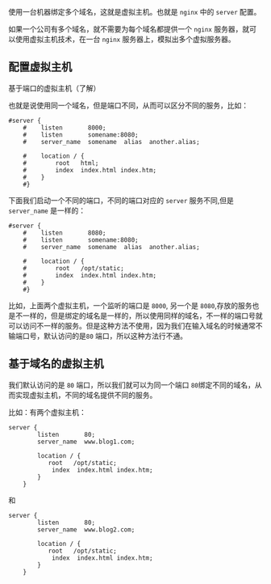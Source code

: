 使用一台机器绑定多个域名，这就是虚拟主机。也就是 `nginx` 中的 `server` 配置。

如果一个公司有多个域名，就不需要为每个域名都提供一个 `nginx` 服务器，就可以使用虚拟主机技术，在一台 `nginx` 服务器上，模拟出多个虚拟服务器。

## 配置虚拟主机

基于端口的虚拟主机（了解）

也就是说使用同一个域名，但是端口不同，从而可以区分不同的服务，比如：

```shell
#server {
    #    listen       8000;
    #    listen       somename:8080;
    #    server_name  somename  alias  another.alias;

    #    location / {
    #        root   html;
    #        index  index.html index.htm;
    #    }
    #}
```

下面我们启动一个不同的端口，不同的端口对应的 `server` 服务不同,但是 `server_name` 是一样的：

```shell
#server {
    #    listen       8080;
    #    listen       somename:8080;
    #    server_name  somename  alias  another.alias;

    #    location / {
    #        root   /opt/static;
    #        index  index.html index.htm;
    #    }
    #}
```

比如，上面两个虚拟主机，一个监听的端口是 `8000`, 另一个是 `8080`,存放的服务也是不一样的，但是绑定的域名是一样的，所以使用同样的域名，不一样的端口号就可以访问不一样的服务。但是这种方法不使用，因为我们在输入域名的时候通常不输端口号，默认访问的是`80` 端口，所以这种方法行不通。

## 基于域名的虚拟主机

我们默认访问的是 `80` 端口，所以我们就可以为同一个端口 `80`绑定不同的域名，从而实现虚拟主机，不同的域名提供不同的服务。

比如：有两个虚拟主机：

```shell
server {
        listen       80;
        server_name  www.blog1.com;

        location / {
           root   /opt/static;
            index  index.html index.htm;
        }
    }
```

和

```shell
server {
        listen       80;
        server_name  www.blog2.com;

        location / {
           root   /opt/static;
            index  index.html index.htm;
        }
    }
```











